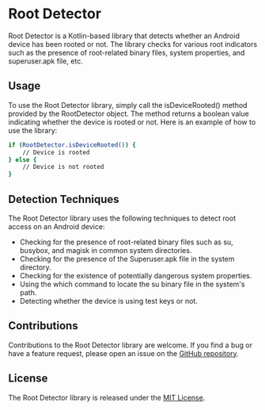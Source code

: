 # Root Detector

Root Detector is a Kotlin-based library that detects whether an Android device has been rooted or
not. The library checks for various root indicators such as the presence of root-related binary
files, system properties, and superuser.apk file, etc.

## Usage

To use the Root Detector library, simply call the isDeviceRooted() method provided by the
RootDetector object. The method returns a boolean value indicating whether the device is rooted or
not. Here is an example of how to use the library:

```bash
if (RootDetector.isDeviceRooted()) {
    // Device is rooted
} else {
    // Device is not rooted
}
```

## Detection Techniques

The Root Detector library uses the following techniques to detect root access on an Android device:

- Checking for the presence of root-related binary files such as su, busybox, and magisk in common
  system directories.
- Checking for the presence of the Superuser.apk file in the system directory.
- Checking for the existence of potentially dangerous system properties.
- Using the which command to locate the su binary file in the system's path.
- Detecting whether the device is using test keys or not.

## Contributions

Contributions to the Root Detector library are welcome. If you find a bug or have a feature request,
please open an issue on the [GitHub repository](https://github.com/thesarangal/RootDetector).

## License

The Root Detector library is released under the [MIT License](https://opensource.org/licenses/MIT).
